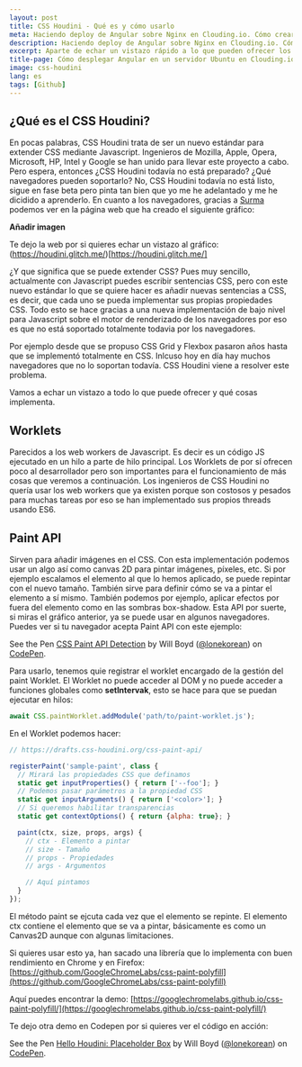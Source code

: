 ```yaml
---
layout: post
title: CSS Houdini - Qué es y cómo usarlo
meta: Haciendo deploy de Angular sobre Nginx en Clouding.io. Cómo crear tu propio servidor VPS
description: Haciendo deploy de Angular sobre Nginx en Clouding.io. Cómo crear tu propio servidor VPS
excerpt: Aparte de echar un vistazo rápido a lo que pueden ofrecer los servidores en clouding.io, hago un tutorial sobre el procedimiento para hacer deploy o despliegue de aplicaciones Angular usando Nginx
title-page: Cómo desplegar Angular en un servidor Ubuntu en Clouding.io
image: css-houdini
lang: es
tags: [Github] 
---
```


## ¿Qué es el CSS Houdini?

En pocas palabras, CSS Houdini trata de ser un nuevo estándar para extender CSS mediante Javascript. Ingenieros de Mozilla, Apple, Opera, Microsoft, HP, Intel y Google se han unido para llevar este proyecto a cabo. Pero espera, entonces ¿CSS Houdini todavía no está preparado? ¿Qué navegadores pueden soportarlo? No, CSS Houdini todavía no está listo, sigue en fase beta pero pinta tan bien que yo me he adelantado y me he dicidido a aprenderlo. En cuanto a los navegadores, gracias a [Surma](https://github.com/surma) podemos ver en la página web que ha creado el siguiente gráfico:

**Añadir imagen**

Te dejo la web por si quieres echar un vistazo al gráfico: (https://houdini.glitch.me/)[https://houdini.glitch.me/]

¿Y que significa que se puede extender CSS? Pues muy sencillo, actualmente con Javascript puedes escribir sentencias CSS, pero con este nuevo estándar lo que se quiere hacer es añadir nuevas sentencias a CSS, es decir, que cada uno se pueda implementar sus propias propiedades CSS. Todo esto se hace gracias a una nueva implementación de bajo nivel para Javascript sobre el motor de renderizado de los navegadores por eso es que no está soportado totalmente todavia por los navegadores. 

Por ejemplo desde que se propuso CSS Grid y Flexbox pasaron años hasta que se implementó totalmente en CSS. Inlcuso hoy en día hay muchos navegadores que no lo soportan todavía. CSS Houdini viene a resolver este problema.

Vamos a echar un vistazo a todo lo que puede ofrecer y qué cosas implementa.


## Worklets

Parecidos a los web workers de Javascript. Es decir es un código JS ejecutado en un hilo a parte de hilo principal. Los Worklets de por sí ofrecen poco al desarrollador pero son importantes para el funcionamiento de más cosas que veremos a continuación. Los ingenieros de CSS Houdini no quería usar los web workers que ya existen porque son costosos y pesados para muchas tareas por eso se han implementado sus propios threads usando ES6. 

## Paint API 

Sirven para añadir imágenes en el CSS. Con esta implementación podemos usar un algo así como canvas 2D para pintar imágenes, píxeles, etc. Si por ejemplo escalamos el elemento al que lo hemos aplicado, se puede repintar con el nuevo tamaño. También sirve para definir cómo se va a pintar el elemento a sí mismo. También podemos por ejemplo, aplicar efectos por fuera del elemento como en las sombras box-shadow. Esta API por suerte, si miras el gráfico anterior, ya se puede usar en algunos navegadores. Puedes ver si tu navegador acepta Paint API con este ejemplo:

<p data-height="400" data-theme-id="light" data-slug-hash="jzNBwp" data-default-tab="css,result" data-user="lonekorean" data-pen-title="CSS Paint API Detection" class="codepen">See the Pen <a href="https://codepen.io/lonekorean/pen/jzNBwp/">CSS Paint API Detection</a> by Will Boyd (<a href="https://codepen.io/lonekorean">@lonekorean</a>) on <a href="https://codepen.io">CodePen</a>.</p>
<script async src="https://static.codepen.io/assets/embed/ei.js"></script>

Para usarlo, tenemos quie registrar el worklet encargado de la gestión del paint Worklet. El Worklet no puede acceder al DOM y no puede acceder a funciones globales como **setIntervak**, esto se hace para que se puedan ejecutar en hilos:

```js
await CSS.paintWorklet.addModule('path/to/paint-worklet.js');
```

En el Worklet podemos hacer:

```js
// https://drafts.css-houdini.org/css-paint-api/ 

registerPaint('sample-paint', class {
  // Mirará las propiedades CSS que definamos
  static get inputProperties() { return ['--foo']; }
  // Podemos pasar parámetros a la propiedad CSS
  static get inputArguments() { return ['<color>']; }
  // Si queremos habilitar transparencias
  static get contextOptions() { return {alpha: true}; }

  paint(ctx, size, props, args) {
    // ctx - Elemento a pintar
    // size - Tamaño
    // props - Propiedades
    // args - Argumentos

    // Aquí pintamos
  }
});
```

El método paint se ejcuta cada vez que el elemento se repinte. El elemento ctx contiene el elemento que se va a pintar, básicamente es como un Canvas2D aunque con algunas limitaciones.

Si quieres usar esto ya, han sacado una librería que lo implementa con buen rendimiento en Chrome y en Firefox: [https://github.com/GoogleChromeLabs/css-paint-polyfill](https://github.com/GoogleChromeLabs/css-paint-polyfill)

Aquí puedes encontrar la demo: [https://googlechromelabs.github.io/css-paint-polyfill/](https://googlechromelabs.github.io/css-paint-polyfill/)

Te dejo otra demo en Codepen por si quieres ver el código en acción: 

<p data-height="400" data-theme-id="light" data-slug-hash="wmwJQX" data-default-tab="css,result" data-user="lonekorean" data-pen-title="Hello Houdini: Placeholder Box" class="codepen">See the Pen <a href="https://codepen.io/lonekorean/pen/wmwJQX/">Hello Houdini: Placeholder Box</a> by Will Boyd (<a href="https://codepen.io/lonekorean">@lonekorean</a>) on <a href="https://codepen.io">CodePen</a>.</p>
<script async src="https://static.codepen.io/assets/embed/ei.js"></script>